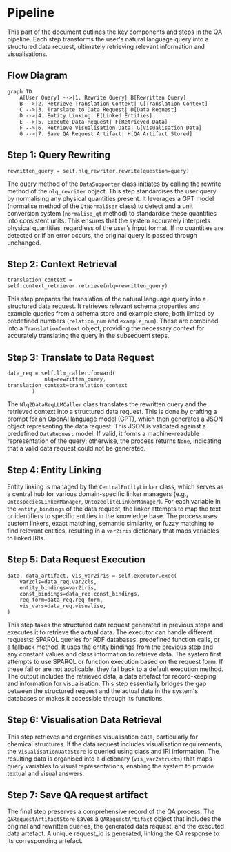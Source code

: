 # Pipeline

This part of the document outlines the key components and steps in the QA pipeline. Each step transforms the user's natural language query into a structured data request, ultimately retrieving relevant information and visualisations.

## Flow Diagram

```mermaid
graph TD
    A[User Query] -->|1. Rewrite Query| B[Rewritten Query]
    B -->|2. Retrieve Translation Context| C[Translation Context]
    C -->|3. Translate to Data Request| D[Data Request]
    D -->|4. Entity Linking| E[Linked Entities]
    E -->|5. Execute Data Request| F[Retrieved Data]
    F -->|6. Retrieve Visualisation Data| G[Visualisation Data]
    G -->|7. Save QA Request Artifact| H[QA Artifact Stored]
```

## Step 1: Query Rewriting

    rewritten_query = self.nlq_rewriter.rewrite(question=query)
    
The query method of the `DataSupporter` class initiates by calling the rewrite method of the `nlq_rewriter` object. This step standardises the user query by normalising any physical quantities present. It leverages a GPT model (normalise method of the `QtNormaliser` class) to detect and a unit conversion system (`normalise_qt` method) to standardise these quantities into consistent units. This ensures that the system accurately interprets physical quantities, regardless of the user’s input format. If no quantities are detected or if an error occurs, the original query is passed through unchanged.

## Step 2: Context Retrieval

    translation_context = self.context_retriever.retrieve(nlq=rewritten_query)

This step prepares the translation of the natural language query into a structured data request. It retrieves relevant schema properties and example queries from a schema store and example store, both limited by predefined numbers (`relation_num` and `example_num`). These are combined into a `TranslationContext` object, providing the necessary context for accurately translating the query in the subsequent steps.

## Step 3: Translate to Data Request

    data_req = self.llm_caller.forward(
                nlq=rewritten_query, translation_context=translation_context
            )

The `Nlq2DataReqLLMCaller` class translates the rewritten query and the retrieved context into a structured data request. This is done by crafting a prompt for an OpenAI language model (GPT), which then generates a JSON object representing the data request. This JSON is validated against a predefined `DataRequest` model. If valid, it forms a machine-readable representation of the query; otherwise, the process returns `None`, indicating that a valid data request could not be generated.

## Step 4: Entity Linking

Entity linking is managed by the `CentralEntityLinker` class, which serves as a central hub for various domain-specific linker managers (e.g., `OntospeciesLinkerManager`, `OntozeoliteLinkerManager`). For each variable in the `entity_bindings` of the data request, the linker attempts to map the text or identifiers to specific entities in the knowledge base. The process uses custom linkers, exact matching, semantic similarity, or fuzzy matching to find relevant entities, resulting in a `var2iris` dictionary that maps variables to linked IRIs.

## Step 5: Data Request Execution

    data, data_artifact, vis_var2iris = self.executor.exec(
        var2cls=data_req.var2cls,
        entity_bindings=var2iris,
        const_bindings=data_req.const_bindings,
        req_form=data_req.req_form,
        vis_vars=data_req.visualise,
    )

This step takes the structured data request generated in previous steps and executes it to retrieve the actual data. The executor can handle different requests: SPARQL queries for RDF databases, predefined function calls, or a fallback method. It uses the entity bindings from the previous step and any constant values and class information to retrieve data. The system first attempts to use SPARQL or function execution based on the request form. If these fail or are not applicable, they fall back to a default execution method. The output includes the retrieved data, a data artefact for record-keeping, and information for visualisation. This step essentially bridges the gap between the structured request and the actual data in the system's databases or makes it accessible through its functions.

## Step 6: Visualisation Data Retrieval

This step retrieves and organises visualisation data, particularly for chemical structures. If the data request includes visualisation requirements, the `VisualisationDataStore` is queried using class and IRI information. The resulting data is organised into a dictionary (`vis_var2structs`) that maps query variables to visual representations, enabling the system to provide textual and visual answers.

## Step 7: Save QA request artifact

The final step preserves a comprehensive record of the QA process. The `QARequestArtifactStore` saves a `QARequestArtifact` object that includes the original and rewritten queries, the generated data request, and the executed data artefact. A unique request_id is generated, linking the QA response to its corresponding artefact.